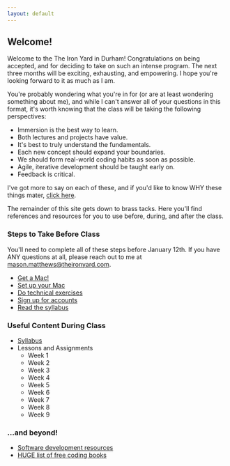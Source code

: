 ```yaml
---
layout: default
---
```


## Welcome!

Welcome to the The Iron Yard in Durham!  Congratulations on being accepted, and for deciding to take on such an intense program.  The next three months will be exciting, exhausting, and empowering.  I hope you're looking forward to it as much as I am.

You're probably wondering what you're in for (or are at least wondering something about me), and while I can't answer all of your questions in this format, it's worth knowing that the class will be taking the following perspectives:

* Immersion is the best way to learn.
* Both lectures and projects have value.
* It's best to truly understand the fundamentals.
* Each new concept should expand your boundaries.
* We should form real-world coding habits as soon as possible.
* Agile, iterative development should be taught early on.
* Feedback is critical.

I've got more to say on each of these, and if you'd like to know WHY these things mater, [click here](/syllabus/values.html).

The remainder of this site gets down to brass tacks.  Here you'll find references and resources for you to use before, during, and after the class.

### Steps to Take Before Class

You'll need to complete all of these steps before January 12th.  If you have ANY questions at all, please reach out to me at mason.matthews@theironyard.com.

* [Get a Mac!](/syllabus/mac_specs.html)
* [Set up your Mac](/prework/setup.html)
* [Do technical exercises](/prework/exercises.html)
* [Sign up for accounts](/prework/accounts.html)
* [Read the syllabus](/syllabus/)

### Useful Content During Class

* [Syllabus](/syllabus/)
* Lessons and Assignments
  * Week 1
  * Week 2
  * Week 3
  * Week 4
  * Week 5
  * Week 6
  * Week 7
  * Week 8
  * Week 9

### ...and beyond!

* [Software development resources](/resources/)
* [HUGE list of free coding books](https://github.com/vhf/free-programming-books/blob/master/free-programming-books.md)

